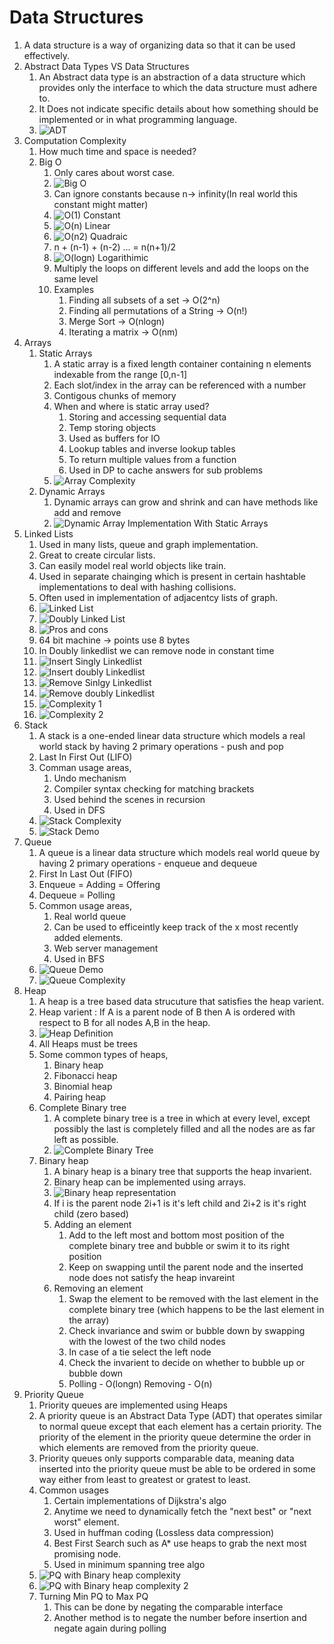 # Data Structures

1. A data structure is a way of organizing data so that it can be used effectively.
1. Abstract Data Types VS Data Structures
    1. An Abstract data type is an abstraction of a data structure which provides only the interface to which the data structure must adhere to.
    1. It Does not indicate specific details about how something should be implemented or in what programming language.
    1. ![ADT](Images/ADT.jpg)
1. Computation Complexity
    1. How much time and space is needed?
    1. Big O
        1. Only cares about worst case.
        1. ![Big O](Images/bigo.jpg)
        1. Can ignore constants because n-> infinity(In real world this constant might matter)
        1. ![O(1) Constant](Images/o1.jpg)
        1. ![O(n) Linear](Images/on.jpg)
        1. ![O(n2) Quadraic](Images/on2.jpg)
        1. n + (n-1) + (n-2) ... = n(n+1)/2
        1. ![O(logn) Logarithimic](Images/ologn.jpg)
        1. Multiply the loops on different levels and add the loops on the same level
        1. Examples
            1. Finding all subsets of a set -> O(2^n)
            1. Finding all permutations of a String -> O(n!)
            1. Merge Sort -> O(nlogn)
            1. Iterating a matrix -> O(nm)
1. Arrays
    1. Static Arrays
        1. A static array is a fixed length container containing n elements indexable from the range [0,n-1]
        1. Each slot/index in the array can be referenced with a number
        1. Contigous chunks of memory
        1. When and where is static array used?
            1. Storing and accessing sequential data
            1. Temp storing objects
            1. Used as buffers for IO
            1. Lookup tables and inverse lookup tables
            1. To return multiple values from a function
            1. Used in DP to cache answers for sub problems
        1. ![Array Complexity](Images/arraycomplexity.jpg)
    1. Dynamic Arrays
        1. Dynamic arrays can grow and shrink and can have methods like add and remove
        1. ![Dynamic Array Implementation With Static Arrays](Images/dynamicarrayimpl.jpg)
1. Linked Lists
    1. Used in many lists, queue and graph implementation.
    1. Great to create circular lists.
    1. Can easily model real world objects like train.
    1. Used in separate chainging which is present in certain hashtable implementations to deal with hashing collisions.
    1. Often used in implementation of adjacentcy lists of graph.
    1. ![Linked List](Images/linkedlist.jpg)
    1. ![Doubly Linked List](Images/doublylinkedlist.jpg)
    1. ![Pros and cons](Images/dllsllprosandcons.jpg)
    1. 64 bit machine -> points use 8 bytes
    1. In Doubly linkedlist we can remove node in constant time
    1. ![Insert Singly Linkedlist](Images/insertsinglylinkedlist.jpg)
    1. ![Insert doubly Linkedlist](Images/insertdoublylinkedlist.jpg)
    1. ![Remove Sinlgy Linkedlist](Images/removesinglylinkedlist.jpg)
    1. ![Remove doubly Linkedlist](Images/removedoublylinkedlist.jpg)
    1. ![Complexity 1](Images/linkedlistcomplexity1.jpg)
    1. ![Complexity 2](Images/linkedlistcomplexity2.jpg)
1. Stack
    1. A stack is a one-ended linear data structure which models a real world stack by having 2 primary operations - push and pop
    1. Last In First Out (LIFO)
    1. Comman usage areas,
        1. Undo mechanism
        1. Compiler syntax checking for matching brackets
        1. Used behind the scenes in recursion
        1. Used in DFS
    1. ![Stack Complexity](Images/stackComplexity.jpg)
    1. ![Stack Demo](Images/stackDemo.jpg)
1. Queue
    1. A queue is a linear data structure which models real world queue by having 2 primary operations - enqueue and dequeue
    1. First In Last Out (FIFO)
    1. Enqueue = Adding = Offering
    1. Dequeue = Polling
    1. Common usage areas,
        1. Real world queue
        1. Can be used to efficeintly keep track of the x most recently added elements.
        1. Web server management
        1. Used in BFS
    1. ![Queue Demo](Images/queueDemo.jpg)
    1. ![Queue Complexity](Images/queueComplexity.jpg)
1. Heap
    1. A heap is a tree based data strucuture that satisfies the heap varient.
    1. Heap varient : If A is a parent node of B then A is ordered with respect to B for all nodes A,B in the heap.
    1. ![Heap Definition](Images/heapDef.jpg)
    1. All Heaps must be trees
    1. Some common types of heaps,
        1. Binary heap
        1. Fibonacci heap
        1. Binomial heap
        1. Pairing heap
    1. Complete Binary tree
        1. A complete binary tree is a tree in which at every level, except possibly the last is completely filled and all the nodes are as far left as possible.
        1. ![Complete Binary Tree](Images/completeBinaryTree.jpg)
    1. Binary heap
        1. A binary heap is a binary tree that supports the heap invarient.
        1. Binary heap can be implemented using arrays.
        1. ![Binary heap representation](Images/binaryHeapRepresentation.jpg)
        1. If i is the parent node 2i+1 is it's left child and 2i+2 is it's right child (zero based)
        1. Adding an element
            1. Add to the left most and bottom most position of the complete binary tree and bubble or swim it to its right position
            1. Keep on swapping until the parent node and the inserted node does not satisfy the heap invareint
        1. Removing an element
            1. Swap the element to be removed with the last element in the complete binary tree (which happens to be the last element in the array)
            1. Check invariance and swim or bubble down by swapping with the lowest of the two child nodes
            1. In case of a tie select the left node
            1. Check the invarient to decide on whether to bubble up or bubble down
            1. Polling - O(longn) Removing - O(n)
1. Priority Queue
    1. Priority queues are implemented using Heaps
    1. A priority queue is an Abstract Data Type (ADT) that operates similar to normal queue except that each element has a certain priority. The priority of the element in the priority queue determine the order in which elements are removed from the priority queue.
    1. Priority queues only supports comparable data, meaning data inserted into the priority queue must be able to be ordered in some way either from least to greatest or gratest to least.
    1. Common usages
        1. Certain implementations of Dijkstra's algo
        1. Anytime we need to dynamically fetch the "next best" or "next worst" element.
        1. Used in huffman coding (Lossless data compression)
        1. Best First Search such as A* use heaps to grab the next most promising node.
        1. Used in minimum spanning tree algo
    1. ![PQ with Binary heap complexity](Images/PQBinHeapComplexity.jpg)
    1. ![PQ with Binary heap complexity 2](Images/PQBinHeapComplexisty2.jpg)
    1. Turning Min PQ to Max PQ
        1. This can be done by negating the comparable interface
        1. Another method is to negate the number before insertion and negate again during polling
